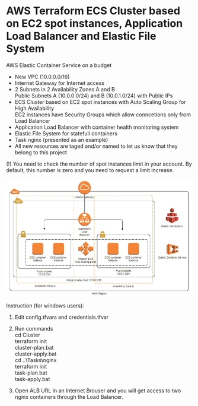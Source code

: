 # AWS Terraform ECS Cluster based on EC2 spot instances, Application Load Balancer and Elastic File System
AWS Elastic Container Service on a budget

* New VPC (10.0.0.0/16)
* Internet Gateway for Internet access
* 2 Subnets in 2 Availability Zones A and B<br>
  Public Subnets A (10.0.0.0/24) and B (10.0.1.0/24) with Public IPs<br>
* ECS Cluster based on EC2 spot instances with Auto Scaling Group for High Availability<br>
  EC2 instances have Security Groups which allow conncetions only from Load Balancer<br>
* Application Load Balancer with container health monitoring system
* Elastic File System for statefull containers
* Task nginx (presented as an example)
* All new resources are taged and/or named to let us know that they belong to this project

(!) You need to check the number of spot instances limit in your account. By default, this number is zero and you need to request a limit increase.

![VPC-Image](https://github.com/georgio-sd/aws-terraform-ecs-cluster/raw/master/aws2.jpg)

Instruction (for windows users):
1. Edit config.tfvars and credentials.tfvar

2. Run commands<br>
cd Cluster<br>
terraform init<br>
cluster-plan.bat<br>
cluster-apply.bat<br>
cd ..\Tasks\nginx<br>
terraform init<br>
task-plan.bat<br>
task-apply.bat<br>

3. Open ALB URL in an Internet Brouser and you will get access to two nginx containers through the Load Balancer.

